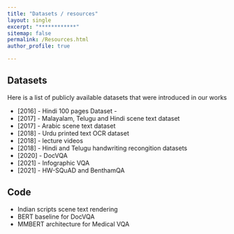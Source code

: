```yaml
---
title: "Datasets / resources"
layout: single
excerpt: "************"
sitemap: false
permalink: /Resources.html
author_profile: true

---
```




## Datasets

Here is a list of publicly available datasets that were introduced in  our works

- [2016] - Hindi 100 pages Dataset -
- [2017] - Malayalam, Telugu and Hindi scene text dataset
- [2017] - Arabic scene text dataset
- [2018] - Urdu printed text OCR dataset
- [2018] - lecture videos
- [2018] - Hindi and Telugu handwriting recongition datasets
- [2020] - DocVQA
- [2021] - Infographic VQA
- [2021] - HW-SQuAD and BenthamQA


## Code

- Indian scripts scene text rendering
- BERT baseline for DocVQA
- MMBERT architecture for Medical VQA
